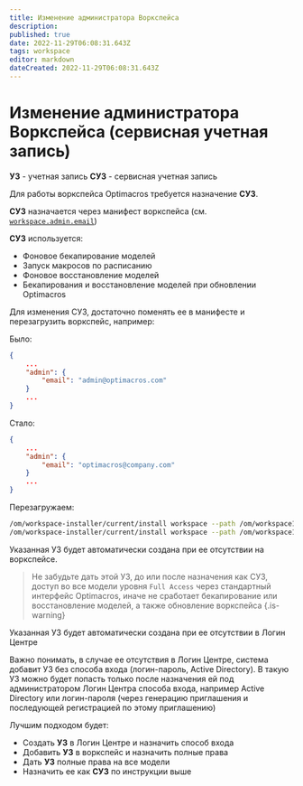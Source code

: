 ```yaml
---
title: Изменение администратора Воркспейса
description: 
published: true
date: 2022-11-29T06:08:31.643Z
tags: workspace
editor: markdown
dateCreated: 2022-11-29T06:08:31.643Z
---
```


# Изменение администратора Воркспейса (сервисная учетная запись)

**УЗ** - учетная запись
**СУЗ** - сервисная учетная запись

Для работы воркспейса Optimacros требуется назначение **СУЗ**.

**СУЗ** назначается через манифест воркспейса (см. [`workspace.admin.email`](workspaceManifestInfo.md#admin))

**СУЗ** используется:
 - Фоновое бекапирование моделей
 - Запуск макросов по расписанию
 - Фоновое восстановление моделей
 - Бекапирования и восстановление моделей при обновлении Optimacros

Для изменения СУЗ, достаточно поменять ее в манифесте и перезагрузить воркспейс, например:

Было:

```json
{
    ...
    "admin": {
        "email": "admin@optimacros.com"
    }
    ...
}
```

Стало:

```json
{
    ...
    "admin": {
        "email": "optimacros@company.com"
    }
    ...
}
```

Перезагружаем:

```bash
/om/workspace-installer/current/install workspace --path /om/workspace1/manifest.json shutdown
/om/workspace-installer/current/install workspace --path /om/workspace1/manifest.json up
```

Указанная УЗ будет автоматически создана при ее отсутствии на воркспейсе.

> Не забудьте дать этой УЗ, до или после назначения как СУЗ, доступ  во все модели уровня `Full Access` через стандартный интерфейс Optimacros, иначе не сработает бекапирование или восстановление моделей, а также обновление воркспейса
{.is-warning}

Указанная УЗ будет автоматически создана при ее отсутствии в Логин Центре

Важно понимать, в случае ее отсутствия в Логин Центре, система добавит УЗ без способа входа (логин-пароль, Active Directory). В такую УЗ можно будет попасть только после назначения ей под администратором Логин Центра способа входа, например Active Directory или логин-пароля (через генерацию приглашения и последующей регистрацией по этому приглашению)

Лучшим подходом будет:
 - Создать **УЗ** в Логин Центре и назначить способ входа
 - Добавить **УЗ** в воркспейс и назначить полные права
 - Дать **УЗ** полные права на все модели
 - Назначить ее как **СУЗ** по инструкции выше
